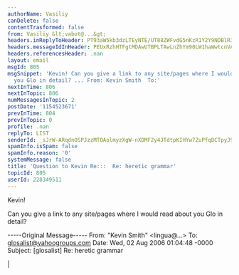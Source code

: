 ```yaml
---
authorName: Vasiliy
canDelete: false
contentTrasformed: false
from: Vasiliy &lt;vabot@...&gt;
headers.inReplyToHeader: PT93aW5kb3dzLTEyNTE/UT88ZWFvdG5nKzR1Y2Y9NDBlR3JvdXBzLmNvbT4/PQ==
headers.messageIdInHeader: PEUxRzhHTFgtMDAwUTBPLTAwLnZhYm90LW1haWwtcnVAZjI0Lm1haWwucnU+
headers.referencesHeader: .nan
layout: email
msgId: 805
msgSnippet: 'Kevin! Can you give a link to any site/pages where I would read about
  you Glo in detail? ... From: Kevin Smith  To:'
nextInTime: 806
nextInTopic: 806
numMessagesInTopic: 2
postDate: '1154523671'
prevInTime: 804
prevInTopic: 0
profile: .nan
replyTo: LIST
senderId: _sJrW-ARqdnOSPJzzMTOAolmyzXgW-nXDMF2y4JTdtpKIHYw7ZuPfqDCTpyJ9-jAJP8lORaGHAXxtMypN24
spamInfo.isSpam: false
spamInfo.reason: '0'
systemMessage: false
title: 'Question to Kevin Re:::  Re: heretic grammar'
topicId: 805
userId: 228349511
---
```


Kevin!

Can you give a link to any site/pages where I would read about you Glo in detail?

-----Original Message-----
From: "Kevin Smith" <lingua@...>
To: glosalist@yahoogroups.com
Date: Wed, 02 Aug 2006 01:04:48 -0000
Subject: [glosalist] Re: heretic grammar

| 

